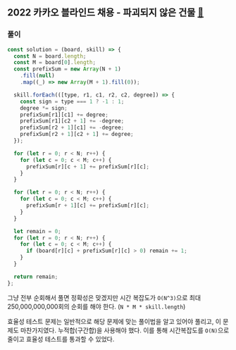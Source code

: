 ## 2022 카카오 블라인드 채용 - 파괴되지 않은 건물 [🔗](https://programmers.co.kr/learn/courses/30/lessons/92344)

 ### 풀이

```javascript
const solution = (board, skill) => {
  const N = board.length;
  const M = board[0].length;
  const prefixSum = new Array(N + 1)
    .fill(null)
    .map((_) => new Array(M + 1).fill(0));

  skill.forEach(([type, r1, c1, r2, c2, degree]) => {
    const sign = type === 1 ? -1 : 1;
    degree *= sign;
    prefixSum[r1][c1] += degree;
    prefixSum[r1][c2 + 1] += -degree;
    prefixSum[r2 + 1][c1] += -degree;
    prefixSum[r2 + 1][c2 + 1] += degree;
  });

  for (let r = 0; r < N; r++) {
    for (let c = 0; c < M; c++) {
      prefixSum[r][c + 1] += prefixSum[r][c];
    }
  }

  for (let r = 0; r < N; r++) {
    for (let c = 0; c < M; c++) {
      prefixSum[r + 1][c] += prefixSum[r][c];
    }
  }

  let remain = 0;
  for (let r = 0; r < N; r++) {
    for (let c = 0; c < M; c++) {
      if (board[r][c] + prefixSum[r][c] > 0) remain += 1;
    }
  }

  return remain;
};
```

그냥 전부 순회해서 풀면 정확성은 맞겠지만 시간 복잡도가 `O(N^3)`으로 최대 250,000,000,000회의 순회를 해야 한다. (`N * M * skill.length`)

효율성 테스트 문제는 일반적으로 해당 문제에 맞는 풀이법을 알고 있어야 풀리고, 이 문제도 마찬가지였다. 누적합(구간합)을 사용해야 했다. 이를 통해 시간복잡도를 `O(N)`으로 줄이고 효율성 테스트를 통과할 수 있었다.

